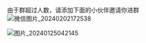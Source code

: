 由于群超过人数，请添加下面的小伙伴邀请你进群
![微信图片_20240202172538](https://github.com/stellarhk/ChatGPT4.0-Web-Stellar/assets/128345288/8c06b1da-8e7a-4649-bf2e-1bbe189667ef)

![图片_20240125042145](https://github.com/stellarhk/ChatGPT4.0-Web-Stellar/assets/128345288/19a15620-8d55-44d0-8d16-adcdac68a83a)
